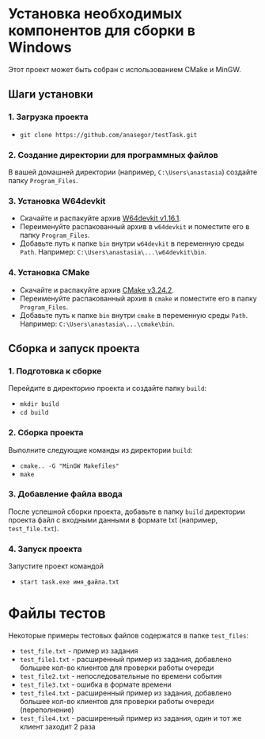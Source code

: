 # Установка необходимых компонентов для сборки в Windows

Этот проект может быть собран с использованием CMake и MinGW.

## Шаги установки
### 1. Загрузка проекта

- `git clone https://github.com/anasegor/testTask.git`

### 2. Создание директории для программных файлов

В вашей домашней директории (например, `C:\Users\anastasia`) создайте папку `Program_Files`.

### 3. Установка W64devkit

- Скачайте и распакуйте архив [W64devkit v1.16.1](https://github.com/skeeto/w64devkit/releases/download/v1.16.1/w64devkit-1.16.1.zip).
- Переименуйте распакованный архив в `w64devkit` и поместите его в папку `Program_Files`.
- Добавьте путь к папке `bin` внутри `w64devkit` в переменную среды `Path`. Например: `C:\Users\anastasia\...\w64devkit\bin`.

### 4. Установка CMake

- Скачайте и распакуйте архив [CMake v3.24.2](https://github.com/Kitware/CMake/releases/download/v3.24.2/cmake-3.24.2-windows-x86_64.zip).
- Переименуйте распакованный архив в `cmake` и поместите его в папку `Program_Files`.
- Добавьте путь к папке `bin` внутри `cmake` в переменную среды `Path`. Например: `C:\Users\anastasia\...\cmake\bin`.

## Сборка и запуск проекта

### 1. Подготовка к сборке

Перейдите в директорию проекта и создайте папку `build`:
- `mkdir build`
- `cd build`

### 2. Сборка проекта

Выполните следующие команды из директории `build`:

- `cmake.. -G "MinGW Makefiles"`
- `make`

### 3. Добавление файла ввода

После успешной сборки проекта, добавьте в папку `build` директории проекта файл с входными данными в формате txt (например, `test_file.txt`).

### 4. Запуск проекта

Запустите проект командой 
- `start task.exe имя_файла.txt`
# Файлы тестов

Некоторые примеры тестовых файлов содержатся в папке `test_files`:
- `test_file.txt` - пример из задания
- `test_file1.txt` - расширенный пример из задания, добавлено большее кол-во клиентов для проверки работы очереди
- `test_file2.txt` - непоследовательные по времени события
- `test_file3.txt` - ошибка в формате времени
- `test_file4.txt` - расширенный пример из задания, добавлено большее кол-во клиентов для проверки работы очереди (переполнение)
- `test_file4.txt` - расширенный пример из задания, один и тот же клиент заходит 2 раза
